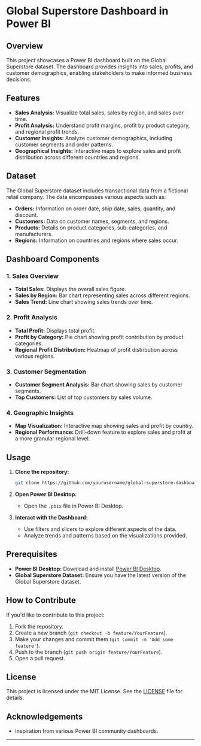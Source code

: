 # Global Superstore Dashboard in Power BI

## Overview

This project showcases a Power BI dashboard built on the Global Superstore dataset. The dashboard provides insights into sales, profits, and customer demographics, enabling stakeholders to make informed business decisions.

## Features

- **Sales Analysis:** Visualize total sales, sales by region, and sales over time.
- **Profit Analysis:** Understand profit margins, profit by product category, and regional profit trends.
- **Customer Insights:** Analyze customer demographics, including customer segments and order patterns.
- **Geographical Insights:** Interactive maps to explore sales and profit distribution across different countries and regions.

## Dataset

The Global Superstore dataset includes transactional data from a fictional retail company. The data encompasses various aspects such as:

- **Orders:** Information on order date, ship date, sales, quantity, and discount.
- **Customers:** Data on customer names, segments, and regions.
- **Products:** Details on product categories, sub-categories, and manufacturers.
- **Regions:** Information on countries and regions where sales occur.

## Dashboard Components

### 1. Sales Overview
- **Total Sales:** Displays the overall sales figure.
- **Sales by Region:** Bar chart representing sales across different regions.
- **Sales Trend:** Line chart showing sales trends over time.

### 2. Profit Analysis
- **Total Profit:** Displays total profit.
- **Profit by Category:** Pie chart showing profit contribution by product categories.
- **Regional Profit Distribution:** Heatmap of profit distribution across various regions.

### 3. Customer Segmentation
- **Customer Segment Analysis:** Bar chart showing sales by customer segments.
- **Top Customers:** List of top customers by sales volume.

### 4. Geographic Insights
- **Map Visualization:** Interactive map showing sales and profit by country.
- **Regional Performance:** Drill-down feature to explore sales and profit at a more granular regional level.

## Usage

1. **Clone the repository:**
   ```bash
   git clone https://github.com/yourusername/global-superstore-dashboard.git
   ```

2. **Open Power BI Desktop:**
   - Open the `.pbix` file in Power BI Desktop.

3. **Interact with the Dashboard:**
   - Use filters and slicers to explore different aspects of the data.
   - Analyze trends and patterns based on the visualizations provided.

## Prerequisites

- **Power BI Desktop:** Download and install [Power BI Desktop](https://powerbi.microsoft.com/).
- **Global Superstore Dataset:** Ensure you have the latest version of the Global Superstore dataset.

## How to Contribute

If you'd like to contribute to this project:

1. Fork the repository.
2. Create a new branch (`git checkout -b feature/YourFeature`).
3. Make your changes and commit them (`git commit -m 'Add some feature'`).
4. Push to the branch (`git push origin feature/YourFeature`).
5. Open a pull request.

## License

This project is licensed under the MIT License. See the [LICENSE](LICENSE) file for details.

## Acknowledgements
- Inspiration from various Power BI community dashboards.

---
